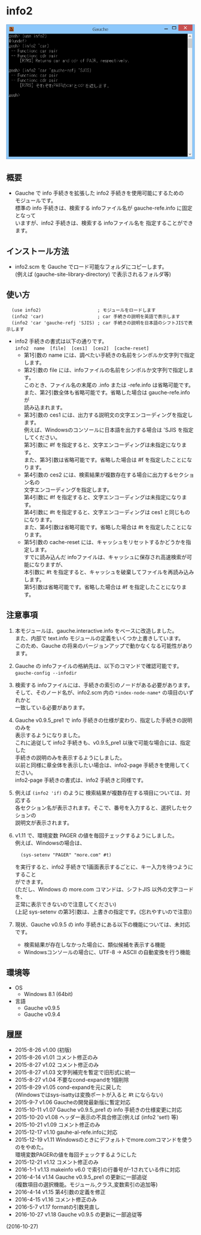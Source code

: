 # info2

![image](image.png)

## 概要
- Gauche で info 手続きを拡張した info2 手続きを使用可能にするための  
  モジュールです。  
  標準の info 手続きは、検索する infoファイル名が gauche-refe.info に固定となって  
  いますが、info2 手続きは、検索する infoファイル名を 指定することができます。


## インストール方法
- info2.scm を Gauche でロード可能なフォルダにコピーします。  
  (例えば (gauche-site-library-directory) で表示されるフォルダ等)


## 使い方
```
  (use info2)                     ; モジュールをロードします
  (info2 'car)                    ; car 手続きの説明を英語で表示します
  (info2 'car 'gauche-refj 'SJIS) ; car 手続きの説明を日本語のシフトJISで表示します
```
- info2 手続きの書式は以下の通りです。  
  `info2  name  [file]  [ces1]  [ces2]  [cache-reset]`
  - 第1引数の name には、調べたい手続きの名前をシンボルか文字列で指定します。
  - 第2引数の file には、infoファイルの名前をシンボルか文字列で指定します。  
    このとき、ファイル名の末尾の .info または -refe.info は省略可能です。  
    また、第2引数全体も省略可能です。省略した場合は gauche-refe.info が  
    読み込まれます。
  - 第3引数の ces1 には、出力する説明文の文字エンコーディングを指定します。  
    例えば、Windowsのコンソールに日本語を出力する場合は 'SJIS を指定してください。  
    第3引数に #f を指定すると、文字エンコーディングは未指定になります。  
    また、第3引数は省略可能です。省略した場合は #f を指定したことになります。
  - 第4引数の ces2 には、検索結果が複数存在する場合に出力するセクション名の  
    文字エンコーディングを指定します。  
    第4引数に #f を指定すると、文字エンコーディングは未指定になります。  
    第4引数に #t を指定すると、文字エンコーディングは ces1 と同じものになります。  
    また、第4引数は省略可能です。省略した場合は #t を指定したことになります。
  - 第5引数の cache-reset には、キャッシュをリセットするかどうかを指定します。  
    すでに読み込んだ infoファイルは、キャッシュに保存され高速検索が可能になりますが、  
    本引数に #t を指定すると、キャッシュを破棄してファイルを再読み込みします。  
    第5引数は省略可能です。省略した場合は #f を指定したことになります。


## 注意事項
1. 本モジュールは、gauche.interactive.info をベースに改造しました。  
   また、内部で text.info モジュールの定義をいくつか上書きしています。  
   このため、Gauche の将来のバージョンアップで動かなくなる可能性があります。

2. Gauche の infoファイルの格納先は、以下のコマンドで確認可能です。  
   `gauche-config --infodir`

3. 検索する infoファイルには、手続きの索引のノードがある必要があります。  
   そして、そのノード名が、info2.scm 内の `*index-node-name*` の項目のいずれかと  
   一致している必要があります。

4. Gauche v0.9.5_pre1 で info 手続きの仕様が変わり、指定した手続きの説明のみを  
   表示するようになりました。  
   これに追従して info2 手続きも、v0.9.5_pre1 以後で可能な場合には、指定した  
   手続きの説明のみを表示するようにしました。  
   以前と同様に章全体を表示したい場合は、info2-page 手続きを使用してください。  
   info2-page 手続きの書式は、info2 手続きと同様です。

5. 例えば `(info2 'if)` のように 検索結果が複数存在する項目については、対応する  
   各セクション名が表示されます。そこで、番号を入力すると、選択したセクションの  
   説明文が表示されます。

6. v1.11 で、環境変数 PAGER の値を毎回チェックするようにしました。  
   例えば、Windowsの場合は、
   ```
     (sys-setenv "PAGER" "more.com" #t)
   ```
   を実行すると、info2 手続きで1画面表示するごとに、キー入力を待つようにすること  
   ができます。  
   (ただし、Windows の more.com コマンドは、シフトJIS 以外の文字コードを、  
   正常に表示できないので注意してください)  
   (上記 sys-setenv の第3引数は、上書きの指定です。(忘れやすいので注意))

7. 現状、Gauche v0.9.5 の info 手続きにある以下の機能については、未対応です。
   - 検索結果が存在しなかった場合に、類似候補を表示する機能
   - Windowsコンソールの場合に、UTF-8 → ASCII の自動変換を行う機能


## 環境等
- OS
  - Windows 8.1 (64bit)
- 言語
  - Gauche v0.9.5
  - Gauche v0.9.4

## 履歴
- 2015-8-26  v1.00 (初版)
- 2015-8-26  v1.01 コメント修正のみ
- 2015-8-27  v1.02 コメント修正のみ
- 2015-8-27  v1.03 文字列補完を暫定で旧形式に統一
- 2015-8-27  v1.04 不要なcond-expandを1個削除
- 2015-8-29  v1.05 cond-expandを元に戻した  
  (Windowsではsys-isattyは変換ポートが入ると #t にならない)
- 2015-9-7   v1.06 Gaucheの開発最新版に暫定対応
- 2015-10-11 v1.07 Gauche v0.9.5_pre1 の info 手続きの仕様変更に対応
- 2015-10-20 v1.08 ヘッダー表示の不具合修正(例えば (info2 'set!) 等)
- 2015-10-21 v1.09 コメント修正のみ
- 2015-12-17 v1.10 gauhe-al-refe.infoに対応
- 2015-12-19 v1.11 Windowsのときにデフォルトでmore.comコマンドを使うのをやめた。  
  環境変数PAGERの値を毎回チェックするようにした
- 2015-12-21 v1.12 コメント修正のみ
- 2016-1-1   v1.13 makeinfo v6.0 で索引の行番号が-1されている件に対応
- 2016-4-14  v1.14 Gauche v0.9.5_pre1 の更新に一部追従  
  (複数項目の選択機能。モジュール,クラス,変数索引の追加等)
- 2016-4-14  v1.15 第4引数の定義を修正
- 2016-4-15  v1.16 コメント修正のみ
- 2016-5-7   v1.17 formatの引数見直し
- 2016-10-27 v1.18 Gauche v0.9.5 の更新に一部追従等


(2016-10-27)

